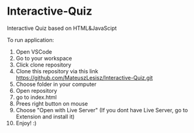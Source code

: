 # Interactive-Quiz

Interactive Quiz based on HTML&JavaScipt


To run application:

1. Open VSCode
2. Go to your workspace
3. Click clone repository
4. Clone this repository via this link https://github.com/MateuszLesisz/Interactive-Quiz.git
5. Choose folder in your computer
6. Open repository 
7. go to index.html
8. Prees right button on mouse
9. Choose "Open with Live Server" (If you dont have Live Server, go to Extension and install it)
10. Enjoy! :)
